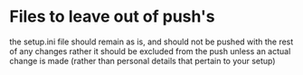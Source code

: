 # Files to leave out of push's
  the setup.ini file should remain as is, and should not be pushed with the rest of any changes
  rather it should be excluded from the push unless an actual change is made (rather than personal
  details that pertain to your setup)
